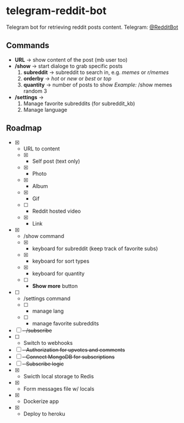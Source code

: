 # telegram-reddit-bot

Telegram bot for retrieving reddit posts content. Telegram: [@RedditBot](https://t.me/atasrdtpeeperbot)

## Commands

- **URL** -> show content of the post (mb user too)
- **/show** -> start dialoge to grab specific posts
  1. **subreddit** -> subreddit to search in, e.g. _memes_ or _r/memes_
  2. **orderby** -> _hot_ or _new_ or _best_ or _top_
  3. **quantity** -> number of posts to show
     _Example:_ /show memes random 3
- **/settings** ->
  1. Manage favorite subreddits (for subreddit_kb)
  2. Manage language

## Roadmap

- [x] - URL to content
  - [x] - Self post (text only)
  - [x] - Photo
  - [x] - Album
  - [x] - Gif
  - [ ] - Reddit hosted video
  - [x] - Link
- [x] - /show command
  - [x] - keyboard for subreddit (keep track of favorite subs)
  - [x] - keyboard for sort types
  - [x] - keyboard for quantity
  - [ ] - **Show more** button
- [ ] - /settings command
  - [ ] - manage lang
  - [ ] - manage favorite subreddits
- [ ] ~~- /subscribe~~
- [ ] - Switch to webhooks
- [ ] ~~- Authorization for upvotes and comments~~
- [ ] ~~- Connect MongoDB for subscriptions~~
- [ ] ~~- Subscribe logic~~
- [x] - Swicth local storage to Redis
- [x] - Form messages file w/ locals
- [x] - Dockerize app
- [x] - Deploy to heroku
